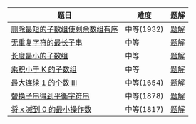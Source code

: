 | 题目                                                         | 难度       | 题解                                                         |
| ------------------------------------------------------------ | ---------- | ------------------------------------------------------------ |
| [删除最短的子数组使剩余数组有序](https://leetcode.cn/problems/shortest-subarray-to-be-removed-to-make-array-sorted/description/) | 中等(1932) | [题解](https://leetcode.cn/problems/shortest-subarray-to-be-removed-to-make-array-sorted/solutions/2189149/dong-hua-yi-xie-jiu-cuo-liang-chong-xie-iijwz/) |
| [无重复字符的最长子串](https://leetcode.cn/problems/longest-substring-without-repeating-characters/) | 中等       | [题解](https://leetcode.cn/problems/longest-substring-without-repeating-characters/solutions/1959540/xia-biao-zong-suan-cuo-qing-kan-zhe-by-e-iaks/) |
| [长度最小的子数组](https://leetcode.cn/problems/minimum-size-subarray-sum/) | 中等       | [题解](https://leetcode.cn/problems/minimum-size-subarray-sum/solutions/1959532/biao-ti-xia-biao-zong-suan-cuo-qing-kan-k81nh/) |
| [乘积小于 K 的子数组](https://leetcode.cn/problems/subarray-product-less-than-k/) | 中等       | [题解](https://leetcode.cn/problems/subarray-product-less-than-k/solutions/1959538/xia-biao-zong-suan-cuo-qing-kan-zhe-by-e-jebq/) |
| [最大连续 1 的个数 III](https://leetcode.cn/problems/max-consecutive-ones-iii/) | 中等(1654) | [题解](https://leetcode.cn/problems/max-consecutive-ones-iii/solution/hua-dong-chuang-kou-yi-ge-shi-pin-jiang-yowmi/) |
| [替换子串得到平衡字符串](https://leetcode.cn/problems/replace-the-substring-for-balanced-string/) | 中等(1878) | [题解](https://leetcode.cn/problems/replace-the-substring-for-balanced-string/solution/tong-xiang-shuang-zhi-zhen-hua-dong-chua-z7tu/) |
| [将 x 减到 0 的最小操作数](https://leetcode.cn/problems/minimum-operations-to-reduce-x-to-zero/) | 中等(1817) | [题解](https://leetcode.cn/problems/minimum-operations-to-reduce-x-to-zero/solution/ni-xiang-si-wei-pythonjavacgo-by-endless-b4jt/) |

